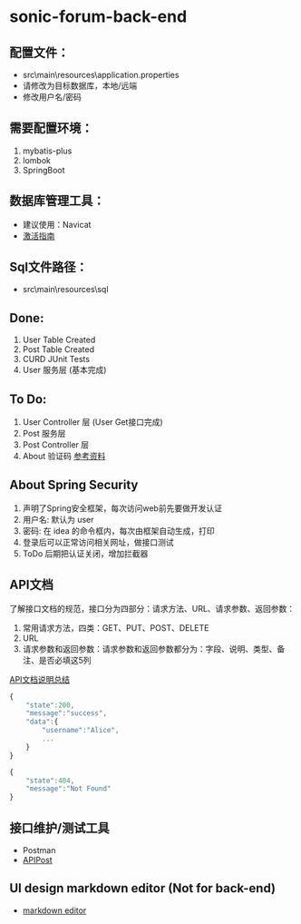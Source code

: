 # sonic-forum-back-end

## 配置文件：
- src\main\resources\application.properties
- 请修改为目标数据库，本地/远端
- 修改用户名/密码

## 需要配置环境：
1. mybatis-plus
2. lombok
3. SpringBoot

## 数据库管理工具：
- 建议使用：Navicat
- [激活指南](https://www.newadmin.cn/archives/1852)

## Sql文件路径：
- src\main\resources\sql

## Done:
1. User Table Created
2. Post Table Created
3. CURD JUnit Tests
4. User 服务层 (基本完成)

## To Do:
1. User Controller 层 (User Get接口完成)
2. Post 服务层
3. Post Controller 层
4. About 验证码 [参考资料](https://www.cnblogs.com/FlyHeLanMan/p/6293991.html)

## About Spring Security
1. 声明了Spring安全框架，每次访问web前先要做开发认证
2. 用户名: 默认为 user
3. 密码: 在 idea 的命令框内，每次由框架自动生成，打印
4. 登录后可以正常访问相关网址，做接口测试
5. ToDo 后期把认证关闭，增加拦截器

## API文档
了解接口文档的规范，接口分为四部分：请求方法、URL、请求参数、返回参数：

1. 常用请求方法，四类：GET、PUT、POST、DELETE
2. URL
3. 请求参数和返回参数：请求参数和返回参数都分为：字段、说明、类型、备注、是否必填这5列

[API文档说明总结](https://blog.csdn.net/qq_34207366/article/details/84579475)

```javascript
{
    "state":200,
    "message":"success",
    "data":{
        "username":"Alice",
        ...
    }
}
```

```javascript
{
    "state":404,
    "message":"Not Found"
}
```

## 接口维护/测试工具

- Postman
- [APIPost](https://console.apipost.cn/)

## UI design markdown editor (Not for back-end)

- [markdown editor](https://codingdict.com/os/software/51495)

